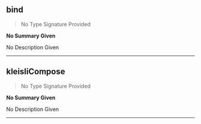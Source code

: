 
## bind

> No Type Signature Provided

__No Summary Given__



No Description Given

---

## kleisliCompose

> No Type Signature Provided

__No Summary Given__



No Description Given

---
